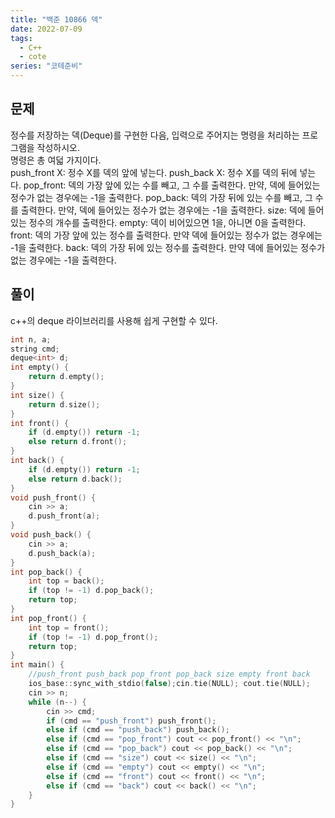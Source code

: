 ```yaml
---
title: "백준 10866 덱"
date: 2022-07-09
tags:
  - C++
  - cote
series: "코테준비"
---
```


## 문제

정수를 저장하는 덱(Deque)를 구현한 다음, 입력으로 주어지는 명령을 처리하는 프로그램을 작성하시오.
<br/>
명령은 총 여덟 가지이다.
<br/>
push_front X: 정수 X를 덱의 앞에 넣는다.
push_back X: 정수 X를 덱의 뒤에 넣는다.
pop_front: 덱의 가장 앞에 있는 수를 빼고, 그 수를 출력한다. 만약, 덱에 들어있는 정수가 없는 경우에는 -1을 출력한다.
pop_back: 덱의 가장 뒤에 있는 수를 빼고, 그 수를 출력한다. 만약, 덱에 들어있는 정수가 없는 경우에는 -1을 출력한다.
size: 덱에 들어있는 정수의 개수를 출력한다.
empty: 덱이 비어있으면 1을, 아니면 0을 출력한다.
front: 덱의 가장 앞에 있는 정수를 출력한다. 만약 덱에 들어있는 정수가 없는 경우에는 -1을 출력한다.
back: 덱의 가장 뒤에 있는 정수를 출력한다. 만약 덱에 들어있는 정수가 없는 경우에는 -1을 출력한다.
<br/>

## 풀이

c++의 deque 라이브러리를 사용해 쉽게 구현할 수 있다.<br/>

```c++
int n, a;
string cmd;
deque<int> d;
int empty() {
	return d.empty();
}
int size() {
	return d.size();
}
int front() {
	if (d.empty()) return -1;
	else return d.front();
}
int back() {
	if (d.empty()) return -1;
	else return d.back();
}
void push_front() {
	cin >> a;
	d.push_front(a);
}
void push_back() {
	cin >> a;
	d.push_back(a);
}
int pop_back() {
	int top = back();
	if (top != -1) d.pop_back();
	return top;
}
int pop_front() {
	int top = front();
	if (top != -1) d.pop_front();
	return top;
}
int main() {
	//push_front push_back pop_front pop_back size empty front back
	ios_base::sync_with_stdio(false);cin.tie(NULL); cout.tie(NULL);
	cin >> n;
	while (n--) {
		cin >> cmd;
		if (cmd == "push_front") push_front();
		else if (cmd == "push_back") push_back();
		else if (cmd == "pop_front") cout << pop_front() << "\n";
		else if (cmd == "pop_back") cout << pop_back() << "\n";
		else if (cmd == "size") cout << size() << "\n";
		else if (cmd == "empty") cout << empty() << "\n";
		else if (cmd == "front") cout << front() << "\n";
		else if (cmd == "back") cout << back() << "\n";
	}
}
```
